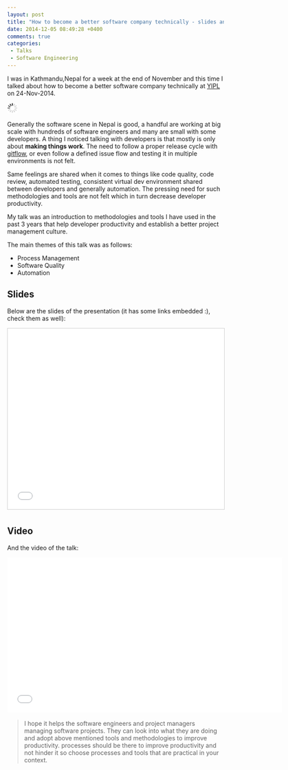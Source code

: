 ```yaml
---
layout: post
title: "How to become a better software company technically - slides and video"
date: 2014-12-05 08:49:28 +0400
comments: true
categories:
 - Talks
 - Software Engineering
---
```


I was in Kathmandu,Nepal for a week at the end of November and this time I talked about how to become a better software
company technically at [YIPL](http://yipl.com.np) on 24-Nov-2014.

<img class="center" src="/images/generic/loading.gif" data-echo="/images/better-tech-co/better-tech-co.jpg" title="Better Software Company Talk" alt="Better Software Company Talk">

Generally the software scene in Nepal is good, a handful are working at big scale with hundreds of software engineers
and many are small with some developers. A thing I noticed talking with developers is that mostly is only about **making
things work**. The need to follow a proper release cycle with [gitflow](http://bit.ly/1xy61E6), or even follow a
defined issue flow and testing it in multiple environments is not felt.
<!-- more -->

Same feelings are shared when it comes to things like code quality, code review, automated testing, consistent virtual
dev environment shared between developers and generally automation. The pressing need for such methodologies and tools
are not felt which in turn decrease developer productivity.

My talk was an introduction to methodologies and tools I have used in the past 3 years that help developer productivity
and establish a better project management culture.

The main themes of this talk was as follows:

* Process Management
* Software Quality
* Automation

## Slides

Below are the slides of the presentation (it has some links embedded :), check them as well):

<center><iframe src="//www.slideshare.net/slideshow/embed_code/42379240" width="510" height="420" frameborder="0" marginwidth="0" marginheight="0" scrolling="no" style="border:1px solid #CCC; border-width:1px; margin-bottom:5px; max-width: 100%;" allowfullscreen> </iframe></center>

## Video

And the video of the talk:

<center><iframe width="640" height="360" src="//www.youtube.com/embed/D-BUX6l4HaE" frameborder="0" allowfullscreen></iframe></center>

>I hope it helps the software engineers and project managers managing software projects. They can look into what they
>are doing and adopt above mentioned tools and methodologies to improve productivity. processes should be there to
>improve productivity and not hinder it so choose processes and tools that are practical in your context.